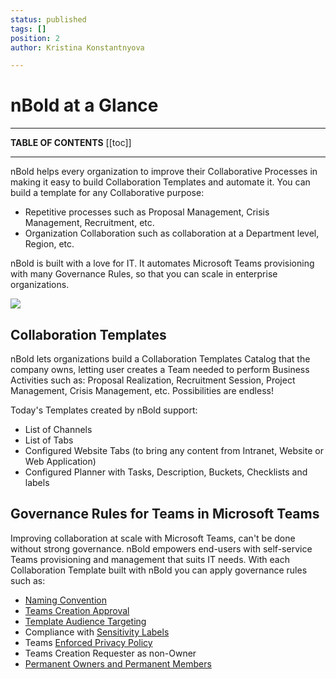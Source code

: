 ```yaml
---
status: published
tags: []
position: 2
author: Kristina Konstantnyova

---
```

# nBold at a Glance

***

**TABLE OF CONTENTS** \[\[toc\]\]

***

nBold helps every organization to improve their Collaborative Processes in making it easy to build Collaboration Templates and automate it. You can build a template for any Collaborative purpose:

* Repetitive processes such as Proposal Management, Crisis Management, Recruitment, etc.
* Organization Collaboration such as collaboration at a Department level, Region, etc.

nBold is built with a love for IT. It automates Microsoft Teams provisioning with many Governance Rules, so that you can scale in enterprise organizations.

![](/media/microsoftteams-image-7.png)

## Collaboration Templates

nBold lets organizations build a Collaboration Templates Catalog that the company owns, letting user creates a Team needed to perform Business Activities such as: Proposal Realization, Recruitment Session, Project Management, Crisis Management, etc. Possibilities are endless!

Today's Templates created by nBold support:

* List of Channels
* List of Tabs
* Configured Website Tabs (to bring any content from Intranet, Website or Web Application)
* Configured Planner with Tasks, Description, Buckets, Checklists and labels

## Governance Rules for Teams in Microsoft Teams

Improving collaboration at scale with Microsoft Teams, can't be done without strong governance. nBold empowers end-users with self-service Teams provisioning and management that suits IT needs. With each Collaboration Template built with nBold you can apply governance rules such as:

* [Naming Convention](/governance-policies/naming-conventions.md)
* [Teams Creation Approval](/governance-policies/approval.md)
* [Template Audience Targeting](/governance-policies/audience-targeting.md)
* Compliance with [Sensitivity Labels](/governance-policies/sensitivity-labels.md)
* Teams [Enforced Privacy Policy](/governance-policies/security-policy.md)
* Teams Creation Requester as non-Owner
* [Permanent Owners and Permanent Members](/governance-policies/permanent-owners-and-members-policy.md)